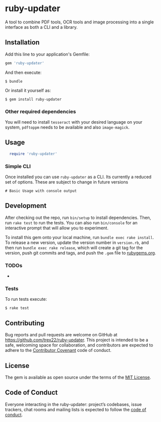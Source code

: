 # ruby-updater
A tool to combine PDF tools, OCR tools and image processing into a
single interface as both a CLI and a library.

## Installation

Add this line to your application's Gemfile:

```ruby
gem 'ruby-updater'
```

And then execute:

    $ bundle

Or install it yourself as:

    $ gem install ruby-updater

### Other required dependencies
You will need to install `tesseract` with your desired language on your system,
`pdftoppm` needs to be available and also `image-magick`.

## Usage
```ruby
  require 'ruby-updater'


```

### Simple CLI
Once installed you can use `ruby-updater` as a CLI. Its currently a reduced set of options. These are subject to change in future versions

```
# Basic Usage with console output

```

## Development

After checking out the repo, run `bin/setup` to install dependencies. Then, run `rake test` to run the tests. You can also run `bin/console` for an interactive prompt that will allow you to experiment.

To install this gem onto your local machine, run `bundle exec rake install`. To release a new version, update the version number in `version.rb`, and then run `bundle exec rake release`, which will create a git tag for the version, push git commits and tags, and push the `.gem` file to [rubygems.org](https://rubygems.org).

### TODOs
-

### Tests
To run tests execute:

    $ rake test

## Contributing

Bug reports and pull requests are welcome on GitHub at https://github.com/trex22/ruby-updater. This project is intended to be a safe, welcoming space for collaboration, and contributors are expected to adhere to the [Contributor Covenant](http://contributor-covenant.org) code of conduct.

## License

The gem is available as open source under the terms of the [MIT License](https://opensource.org/licenses/MIT).

## Code of Conduct

Everyone interacting in the ruby-updater: project’s codebases, issue trackers, chat rooms and mailing lists is expected to follow the [code of conduct](https://github.com/trex22/ruby-updater/blob/master/CODE_OF_CONDUCT.md).
